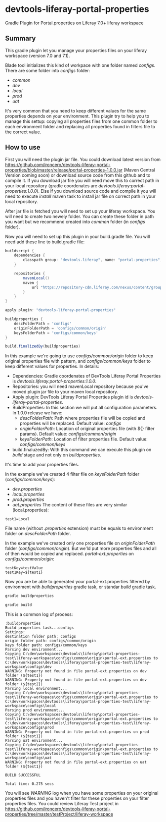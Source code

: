 # devtools-liferay-portal-properties
Gradle Plugin for Portal.properties on Liferay 7.0+ liferay workspace

## Summary
This gradle plugin let you manage your properties files on your liferay workspace (version 7.0 and 7.1).

Blade tool initializes this kind of workpace with one folder named _configs_. There are some folder into _configs_ folder:
* _common_
* _dev_
* _local_
* _prod_
* _uat_

It's very common that you need to keep different values for the same properties depends on your environment. This plugin try to help you to manage this settup: copying all properties files from one common folder to each environment folder and replacing all properties found in filters file to the correct value.

## How to use
First you will need the plugin jar file. You could download latest version from https://github.com/ironcero/devtools-liferay-portal-properties/blob/master/release/portal-properties-1.0.0.jar (Maven Central Version coming soon) or download source code from this github and to compile it.
If you download jar file you will need move this to correct path in your local repository (gradle coordenates are _devtools.liferay:portal-properties:1.0.0_). Else if you download source code and compile it you will need to execute _install_ maven task to install jar file on correct path in your local repository.

After jar file is fetched you will need to set up your liferay workspace. You will need to create two newely folder. You can create these folder in path you want but we recommend created into _common_ folder (in _configs_ folder).

Now you will need to set up this plugin in your build.gradle file. You will need add these line to build.gradle file:
```gradle
buildscript {
    dependencies {
        classpath group: "devtools.liferay", name: "portal-properties", version: "1.0.0"
    }

    repositories {
		mavenLocal()
		maven {
			url "https://repository-cdn.liferay.com/nexus/content/groups/public"
		}
	}
}

apply plugin: "devtools-liferay-portal-properties"

buildproperties {
    descFolderPath = 'configs'
    originFolderPath = 'configs/common/origin'
    keysFolderPath = 'configs/common/keys'
}

build.finalizedBy(buildproperties)
```
In this example we're going to use _configs/common/origin_ folder to keep original properties file with pattern, and _configs/common/keys_ folder to keep different values for properties.
In details:
* Dependencies: Gradle coordenates of DevTools Liferay Portal Properties is _devtools.liferay:portal-properties:1.0.0_.
* Repositories: you will need mavenLocal repository because you've moved plugin jar file to your maven local repository.
* Apply plugin: DevTools Liferay Portal Properties plugin id is _devtools-liferay-portal-properties_.
* BuildProperties: In this section we will put all configuration parameters. In 1.0.0 release we have:
  * _descFolderPath_: Path where properties file will be copied and properties will be replaced. Default value: _configs_
  * _originFolderPath_: Location of original properties file (with ${} filter params). Default value: _configs/common/origin_
  * _keysFolderPath_: Location of filter properties file. Default value: _configs/common/keys_
* build.finaluzedBy: With this command we can execute this plugin on _build_ stage and not only on _buildproperties_.

It's time to add your properties files. 

In the example we've created 4 filter file on _keysFolderPath_ folder (_configs/common/keys_):
* _dev.properties_
* _local.properties_
* _prod.properties_
* _uat.properties_
The content of these files are very similar (local.properties):
```local.properties
test1=Local
```
File name (without _.properties_ extension) must be equals to environment folder on _descFolderPath_ folder.

In the example we've created only one properties file on _originFolderPath_ folder (_configs/common/origin_). But we'ld put more properties files and all of then would be copied and replaced.
_portal-ext.properties_ on _configs/common/origin_:
```portal-ext.properties
testKey=testValue
test1Key=${test1}
```

Now you are be able to generated your portal-ext.properties filtered by environment with _buildproperties_ gradle task, or standar _build_ gradle task.
```bash
gradle buildproperties
```
```bash
gradle build
```

This is a common log of process:
```log
:buildproperties
Build properties task...configs
Settings: 
destination folder path: configs
origin folder path: configs/common/origin
keys folder path: configs/common/keys
Parsing dev environment...
Copying C:\dev\workspaces\devtools\liferay\portal-properties-test\liferay-workspace\configs\common\origin\portal-ext.properties to C:\dev\workspaces\devtools\liferay\portal-properties-test\liferay-workspace\configs\dev
WARNING: Property not found in file portal-ext.properties on dev folder (${test1})
WARNING: Property not found in file portal-ext.properties on dev folder (${test2})
Parsing local environment...
Copying C:\dev\workspaces\devtools\liferay\portal-properties-test\liferay-workspace\configs\common\origin\portal-ext.properties to C:\dev\workspaces\devtools\liferay\portal-properties-test\liferay-workspace\configs\local
Parsing prod environment...
Copying C:\dev\workspaces\devtools\liferay\portal-properties-test\liferay-workspace\configs\common\origin\portal-ext.properties to C:\dev\workspaces\devtools\liferay\portal-properties-test\liferay-workspace\configs\prod
WARNING: Property not found in file portal-ext.properties on prod folder (${test1})
Parsing uat environment...
Copying C:\dev\workspaces\devtools\liferay\portal-properties-test\liferay-workspace\configs\common\origin\portal-ext.properties to C:\dev\workspaces\devtools\liferay\portal-properties-test\liferay-workspace\configs\uat
WARNING: Property not found in file portal-ext.properties on uat folder (${test1})

BUILD SUCCESSFUL

Total time: 0.275 secs
```

You will see _WARNING_ log when you have some properties on your original properties files and you haven't filter for these properties on your filter properties files.
You could review Liferay Test project in https://github.com/ironcero/devtools-liferay-portal-properties/tree/master/testProject/liferay-workspace
